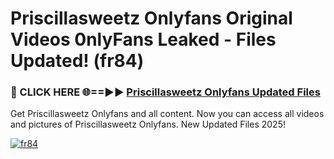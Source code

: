 # Priscillasweetz Onlyfans Original Videos 0nlyFans Leaked - Files Updated! (fr84)

<h3>🔴 CLICK HERE 🌐==►► <a href="https://tinyurl.com/2m67pmp6" rel="nofollow">Priscillasweetz Onlyfans Updated Files</a></h3>

Get Priscillasweetz Onlyfans and all content. Now you can access all videos and pictures of Priscillasweetz Onlyfans. New Updated Files 2025!

[![fr84](https://i.imgur.com/H4QAA4z.gif)](https://tinyurl.com/2m67pmp6)